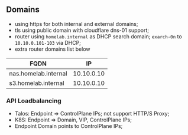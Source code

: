 ## Domains

- using https for both internal and external domains;
- tls using public domain with cloudflare dns-01 support;
- router using `homelab.internal` as DHCP search domain; `exarch-0n` to `10.10.0.101-103` via DHCP;
- extra router domains list below

| FQDN                 | IP         |
| -------------------- | ---------- |
| nas.homelab.internal | 10.10.0.10 |
| s3.homelab.internal  | 10.10.0.10 |

### API Loadbalancing

- Talos: Endpoint => ControlPlane IPs; not support HTTP/S Proxy;
- K8S: Endpoint => Domain, VIP, ControlPlane IPs;
- Endpoint Domain points to ControlPlane IPs;
